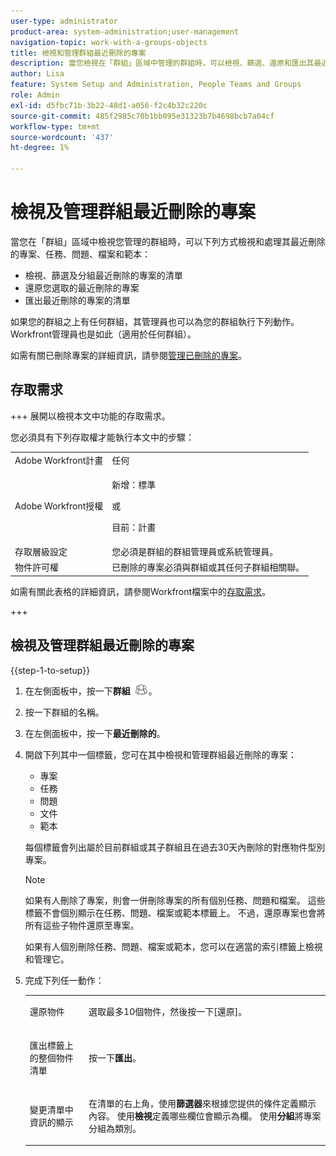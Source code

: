 ```yaml
---
user-type: administrator
product-area: system-administration;user-management
navigation-topic: work-with-a-groups-objects
title: 檢視和管理群組最近刪除的專案
description: 當您檢視在「群組」區域中管理的群組時，可以檢視、篩選、還原和匯出其最近刪除的工作專案、檔案和範本。
author: Lisa
feature: System Setup and Administration, People Teams and Groups
role: Admin
exl-id: d5fbc71b-3b22-48d1-a056-f2c4b32c220c
source-git-commit: 485f2985c70b1bb095e31323b7b4698bcb7a04cf
workflow-type: tm+mt
source-wordcount: '437'
ht-degree: 1%

---
```


# 檢視及管理群組最近刪除的專案

當您在「群組」區域中檢視您管理的群組時，可以下列方式檢視和處理其最近刪除的專案、任務、問題、檔案和範本：

* 檢視、篩選及分組最近刪除的專案的清單
* 還原您選取的最近刪除的專案
* 匯出最近刪除的專案的清單

如果您的群組之上有任何群組，其管理員也可以為您的群組執行下列動作。 Workfront管理員也是如此（適用於任何群組）。

如需有關已刪除專案的詳細資訊，請參閱[管理已刪除的專案](../../../administration-and-setup/manage-workfront/manage-deleted-items/manage-deleted-items.md)。

## 存取需求

+++ 展開以檢視本文中功能的存取需求。

您必須具有下列存取權才能執行本文中的步驟：

<table style="table-layout:auto"> 
 <col> 
 <col> 
 <tbody> 
  <tr> 
   <td role="rowheader">Adobe Workfront計畫</td> 
   <td>任何</td> 
  </tr> 
  <tr> 
   <td role="rowheader">Adobe Workfront授權</td>
   <td><p>新增：標準</p>
       <p>或</p>
       <p>目前：計畫</p></td>
  <tr> 
   <td role="rowheader">存取層級設定</td> 
   <td>您必須是群組的群組管理員或系統管理員。</td>
  </tr>
  <tr> 
   <td role="rowheader">物件許可權</td>
   <td>已刪除的專案必須與群組或其任何子群組相關聯。</td> 
  </tr> 
  </tr> 
 </tbody> 
</table>

如需有關此表格的詳細資訊，請參閱Workfront檔案中的[存取需求](/help/quicksilver/administration-and-setup/add-users/access-levels-and-object-permissions/access-level-requirements-in-documentation.md)。

+++

## 檢視及管理群組最近刪除的專案

{{step-1-to-setup}}

1. 在左側面板中，按一下&#x200B;**群組** ![群組](assets/groups-icon.png)。

1. 按一下群組的名稱。
1. 在左側面板中，按一下&#x200B;**最近刪除的**。
1. 開啟下列其中一個標籤，您可在其中檢視和管理群組最近刪除的專案：

   * 專案
   * 任務
   * 問題
   * 文件
   * 範本

   每個標籤會列出屬於目前群組或其子群組且在過去30天內刪除的對應物件型別專案。

   >[!NOTE]
   >
   >如果有人刪除了專案，則會一併刪除專案的所有個別任務、問題和檔案。 這些標籤不會個別顯示在任務、問題、檔案或範本標籤上。 不過，還原專案也會將所有這些子物件還原至專案。
   >
   >
   >如果有人個別刪除任務、問題、檔案或範本，您可以在適當的索引標籤上檢視和管理它。

1. 完成下列任一動作：

   <table style="table-layout:auto"> 
    <col> 
    <col> 
    <tbody> 
     <tr> 
      <td role="rowheader"> <p>還原物件</p> </td> 
      <td> <p>選取最多10個物件，然後按一下[還原]。<strong></strong></p> </td> 
     </tr> 
     <tr> 
      <td role="rowheader"> <p>匯出標籤上的整個物件清單</p> </td> 
      <td> <p>按一下<strong>匯出</strong>。</p> </td> 
     </tr> 
     <tr data-mc-conditions=""> 
      <td role="rowheader"> <p>變更清單中資訊的顯示</p> </td> 
      <td> <p>在清單的右上角，使用<strong>篩選器</strong>來根據您提供的條件定義顯示內容。 使用<strong>檢視</strong>定義哪些欄位會顯示為欄。 使用<strong>分組</strong>將專案分組為類別。</p> </td> 
     </tr> 
    </tbody> 
   </table>
